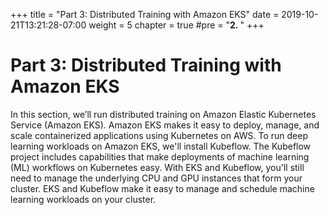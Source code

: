 +++
title = "Part 3: Distributed Training with Amazon EKS"
date = 2019-10-21T13:21:28-07:00
weight = 5
chapter = true
#pre = "<b>2. </b>"
+++

# Part 3: Distributed Training with Amazon EKS

In this section, we’ll run distributed training on Amazon Elastic Kubernetes Service (Amazon EKS). Amazon EKS makes it easy to deploy, manage, and scale containerized applications using Kubernetes on AWS. To run deep learning workloads on Amazon EKS, we'll install Kubeflow. The Kubeflow project includes capabilities that make deployments of machine learning (ML) workflows on Kubernetes easy. With EKS and Kubeflow, you'll still need to manage the underlying CPU and GPU instances that form your cluster. EKS and Kubeflow make it easy to manage and schedule machine learning workloads on your cluster.
